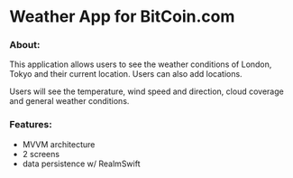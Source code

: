 #  Weather App for BitCoin.com

### About:
This application allows users to see the weather conditions of London, Tokyo and their current location. Users can also add locations. 

Users will see the temperature, wind speed and direction, cloud coverage and general weather conditions.

### Features:
- MVVM architecture
- 2 screens
- data persistence w/ RealmSwift


